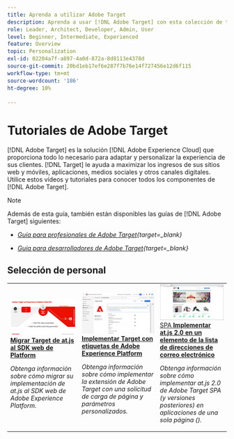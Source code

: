 ```yaml
---
title: Aprenda a utilizar Adobe Target
description: Aprenda a usar [!DNL Adobe Target] con esta colección de tutoriales y vídeos que cubren todos sus componentes.
role: Leader, Architect, Developer, Admin, User
level: Beginner, Intermediate, Experienced
feature: Overview
topic: Personalization
exl-id: 02204a7f-a897-4a0d-872a-8d8113e4378d
source-git-commit: 20bd1eb17ef6e287f7b76e14f727456e12d6f115
workflow-type: tm+mt
source-wordcount: '186'
ht-degree: 10%

---
```


# Tutoriales de Adobe Target

[!DNL Adobe Target] es la solución [!DNL Adobe Experience Cloud] que proporciona todo lo necesario para adaptar y personalizar la experiencia de sus clientes. [!DNL Target] le ayuda a maximizar los ingresos de sus sitios web y móviles, aplicaciones, medios sociales y otros canales digitales. Utilice estos vídeos y tutoriales para conocer todos los componentes de [!DNL Adobe Target].

>[!NOTE]
>
>Además de esta guía, también están disponibles las guías de [!DNL Adobe Target] siguientes:
>
>* *[Guía para profesionales de Adobe Target](https://experienceleague.adobe.com/docs/target/using/target-home.html?lang=es){target=_blank}*
>
>* *[Guía para desarrolladores de Adobe Target](https://experienceleague.adobe.com/docs/target-dev/developer/overview.html?lang=es){target=_blank}*

<div id="recs-overview-body-1"></div>
<div id="recs-overview-body-2"></div>
<div id="recs-overview-body-3"></div>
<div id="recs-overview-body-4"></div>
<div id="recs-overview-body-5"></div>
<div id="recs-overview-body-6"></div>

## Selección de personal

<table style="margin-top: 0 !important">
<tr>
  <td>
    <a href="https://experienceleague.adobe.com/docs/platform-learn/migrate-target-to-websdk/introduction.html?lang=es">
      <img alt="Migración de Target de at.js al SDK web de Platform" src="./assets/thumb_websdk.jpg" />
    </a>
    <div>
      <a href="https://experienceleague.adobe.com/docs/platform-learn/migrate-target-to-websdk/introduction.html?lang=es">
    <strong>Migrar Target de at.js al SDK web de Platform</strong>
    </a>
    </div>
    <p>
    <em>Obtenga información sobre cómo migrar su implementación de at.js al SDK web de Adobe Experience Platform.</em>
    <p>
  </td>
  <td>
    <a href="https://experienceleague.adobe.com/docs/platform-learn/implement-in-websites/implement-solutions/target.html?lang=es"> 
      <img alt="Implementación de Target con etiquetas de Adobe Experience Platform" src="./assets/add-adobe-target.jpg"/>
    </a>
    <div>
      <a href="https://experienceleague.adobe.com/docs/platform-learn/implement-in-websites/implement-solutions/target.html?lang=es">
    <strong>Implementar Target con etiquetas de Adobe Experience Platform</strong>
    </a>
    </div>
    <p>
    <em>Obtenga información sobre cómo implementar la extensión de Adobe Target con una solicitud de carga de página y parámetros personalizados.</em>
    <p>
  </td>
   <td>
    <a href="https://experienceleague.adobe.com/docs/target-learn/tutorials/implementation/implement-atjs-20-in-a-single-page-application.html?lang=es">
      <img alt="Implementar at.js 2.0 de Adobe Target SPA en una aplicación de una sola página ()" src="./assets/26248.png" />
    </a>
    <div>
    <a href="https://experienceleague.adobe.com/docs/target-learn/tutorials/implementation/implement-atjs-20-in-a-single-page-application.html?lang=es">
    SPA <strong>Implementar at.js 2.0 en un elemento de la lista de direcciones de correo electrónico</strong>
    </a>
    </div>
    <p>
    <em> Obtenga información sobre cómo implementar at.js 2.0 de Adobe Target SPA (y versiones posteriores) en aplicaciones de una sola página ().</em>
    <p>
  </td>
</tr>
</table>